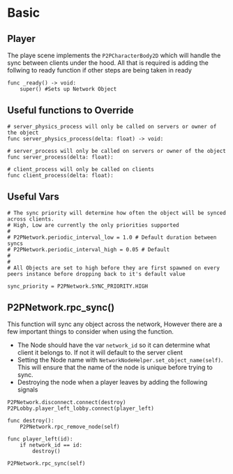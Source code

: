 # Basic

## Player
The playe scene implements the `P2PCharacterBody2D` which will handle the sync between clients under the hood. All that is required is adding the follwing to ready function if other steps are being taken in ready

```gdscript
func _ready() -> void:
	super() #Sets up Network Object
```

## Useful functions to Override
```gdscript
# server_physics_process will only be called on servers or owner of the object
func server_physics_process(delta: float) -> void:

# server_process will only be called on servers or owner of the object
func server_process(delta: float):

# client_process will only be called on clients
func client_process(delta: float):
```

## Useful Vars
```gdscript
# The sync priority will determine how often the object will be synced across clients.
# High, Low are currently the only priorities supported
#
# P2PNetwork.periodic_interval_low = 1.0 # Default duration between syncs
# P2PNetwork.periodic_interval_high = 0.05 # Default 
#
#
# All Objects are set to high before they are first spawned on every peers instance before dropping back to it's default value

sync_priority = P2PNetwork.SYNC_PRIORITY.HIGH

```


## P2PNetwork.rpc_sync()
This function will sync any object across the network, However there are a few important things to consider when using the function.
- The Node should have the var `network_id` so it can determine what client it belongs to. If not it will default to the server client
- Setting the Node name with `NetworkNodeHelper.set_object_name(self)`. This will ensure that the name of the node is unique before trying to sync.
- Destroying the node when a player leaves by adding the following signals
```gdscript
P2PNetwork.disconnect.connect(destroy)
P2PLobby.player_left_lobby.connect(player_left)

func destroy():
	P2PNetwork.rpc_remove_node(self)

func player_left(id):
	if network_id == id:
		destroy()
```

```gdscript
P2PNetwork.rpc_sync(self)
```
